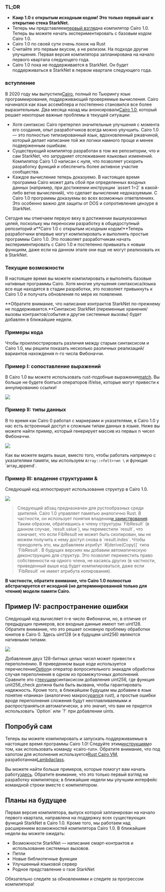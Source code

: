 ### TL;DR

* **Каир 1.0 с открытым исходным кодом! Это только первый шаг к открытию стека StarkNet.**
* Теперь мы представляем[первый взгляд](https://github.com/starkware-libs/cairo)на компилятор Cairo 1.0. Теперь вы можете начать экспериментировать с базовым кодом Cairo 1.0.
* Cairo 1.0 по своей сути очень похож на Rust
* Считайте это первым вкусом, а не релизом. На подходе другие улучшения. Первая версия компилятора запланирована на начало первого квартала следующего года.
* Cairo 1.0 пока не поддерживается в StarkNet. Он будет поддерживаться в StarkNet в первом квартале следующего года.

### вступление

В 2020 году мы выпустили[Cairo](https://eprint.iacr.org/2021/1063.pdf), полный по Тьюрингу язык программирования, поддерживающий проверяемые вычисления. Cairo начинался как язык ассемблера и постепенно становился все более выразительным. Два месяца назад мы анонсировали[Cairo 1.0](https://medium.com/starkware/cairo-1-0-aa96eefb19a0), который решает некоторые важные проблемы в текущей ситуации:

* Хотя синтаксис Cairo претерпел значительные улучшения с момента его создания, опыт разработчиков всегда можно улучшить. Cairo 1.0 — это полностью типизированный язык, вдохновленный ржавчиной, который делает написание той же логики намного проще и менее подверженным ошибкам.
* Существующий компилятор разработан в том же репозитории, что и сам StarkNet, что затрудняет отслеживание языковых изменений. Компилятор Cairo 1.0 написан с нуля, что позволяет ускорить разработку функций и обеспечить более активное участие сообщества.
* Каждое вычисление теперь доказуемо. В настоящее время программа Cairo может дать сбой при определенных входных данных (например, при достижении инструкции \`assert 1=2\` в какой-либо ветке вычислений), что сделает вычисление недоказуемым. С Cairo 1.0 программы доказуемы во всех возможных ответвлениях. Это особенно важно для защиты от DOS и сопротивления цензуре в StarkNet.

Сегодня мы отмечаем первую веху в достижении вышеуказанных целей, поскольку мы переносим разработку в общедоступный репозиторий и**Cairo 1.0 с открытым исходным кодом!**Теперь разработчики впервые могут компилировать и выполнять простые программы Cairo 1.0. Это позволяет разработчикам начать экспериментировать с Cairo 1.0 и постепенно привыкать к новым функциям, даже если на данном этапе они еще не могут реализовать их в StarkNet.

### Текущие возможности

В настоящее время вы можете компилировать и выполнять базовые нативные программы Cairo. Хотя многие улучшения синтаксиса/языка все еще находятся в стадии разработки, это позволяет привыкнуть к Cairo 1.0 и получать обновления по мере их появления.

**Обратите внимание, что написание контрактов StarkNet по-прежнему не поддерживается.**Синтаксис StarkNet (переменные хранения/вызовы контрактов/события и другие системные вызовы) будет добавлен в ближайшие недели.

### Примеры кода

Чтобы проиллюстрировать различия между старым синтаксисом и Cairo 1.0, мы решили показать несколько различных реализаций/вариантов нахождения n-го числа Фибоначчи.

### Пример I: сопоставление выражений

В Cairo 1.0 вы можете использовать rust-подобные выражения[match](https://doc.rust-lang.org/rust-by-example/flow_control/match.html?highlight=match#match). Вы больше не будете бояться операторов if/else, которые могут привести к аннулированию ссылки!

![](/assets/code01.png)

### Пример II: типы данных

В то время как Cairo 0 работал с маркерами и указателями, в Cairo 1.0 у нас есть встроенный доступ к сложным типам данных в языке. Ниже вы можете найти пример, который генерирует массив из первых n чисел Фибоначчи.

![](/assets/code02.png)

Как вы можете видеть выше, вместо того, чтобы работать напрямую с указателями памяти, мы используем `Array::<felt>тип \` и функция \`array_append\`.

### Пример III: владение структурами &

Следующий код иллюстрирует использование структур в Cairo 1.0.

![](/assets/code03.png)

> Следующий абзац предназначен для рустообразных среди зрителей. Cairo 1.0 управляет памятью аналогично Rust. В частности, он использует понятия владения[и заимствования](https://doc.rust-lang.org/book/ch04-01-what-is-ownership.html). Таким образом, обратившись к члену структуры \`FibResult\` (в данном случае, \`result.value\`), мы переместили \`result\`, что означает, что если FibResult не может быть скопирован, мы не можем получить к нему доступ снова в \`result.index\`. Чтобы преодолеть это, мы добавляем атрибут \`#\[derive(Copy)]\` типа \`FibResult\`. В будущих версиях мы добавим автоматическую деконструкцию для структур. Это позволит переместить право собственности на одного члена, не касаясь других (в частности, приведенный выше код будет компилироваться, даже если \`FibResult\` не имеет атрибута копирования).

**В частности, обратите внимание, что Cairo 1.0 полностью абстрагируется от исходной (не детерминированной только для чтения) модели памяти Cairo.**

## Пример IV: распространение ошибки

Следующий код вычисляет n-е число Фибоначчи, но, в отличие от предыдущих примеров, все входные данные имеют тип uint128. Обратите внимание, что это решает основную проблему обработки юнитов в Cairo 0. Здесь uint128 (и в будущем uint256) являются нативными типами.

![](/assets/0_s8bhjf_ade3carmi.png)

Добавление двух 128-битных целых чисел может привести к переполнению. В приведенном выше коде используется перечисление[Option](https://doc.rust-lang.org/rust-by-example/std/option.html)и оператор вопросительного знака[](https://doc.rust-lang.org/rust-by-example/std/result/question_mark.html)для обработки случая переполнения в одном из промежуточных дополнений. Сравните это с[текущим](https://github.com/starkware-libs/cairo-lang/blob/9889fbd522edc5eff603356e1912e20642ae20af/src/starkware/cairo/common/uint256.cairo#L31)синтаксисом добавления uint256, где функция unit256_check должна была быть вызвана, чтобы гарантировать надежность. Кроме того, в ближайшем будущем мы добавим в язык понятие «паника» (аналогично макросу[panic](https://doc.rust-lang.org/rust-by-example/std/panic.html)в rust), а простые ошибки вроде переполнения сложения будут неотлавливаемыми и распространяться автоматически, а это значит, что вам не придется использовать \`Option\` или \`?\` при добавлении uints.

## Попробуй сам

Теперь вы можете компилировать и запускать поддерживаемые в настоящее время программы Cairo 1.0! Следуйте этим[инструкциям](https://github.com/starkware-libs/cairo/tree/main/crates/cairo-lang-runner)о том, как использовать команду «cairo-run». Обратите внимание, что под капотом для исполнения используется[Rust Cairo VM](https://github.com/lambdaclass/cairo-rs), разработанная[Lambdaclass](https://lambdaclass.com/).

Вы можете найти больше примеров, которые помогут вам начать работу[здесь](https://github.com/starkware-libs/cairo2/tree/main/examples). Обратите внимание, что это только первый взгляд на разработку компилятора; в ближайшие недели мы улучшим интерфейс командной строки вместе с компилятором.

## Планы на будущее

Первая версия компилятора, выпуск которой запланирован на начало первого квартала, направлена на поддержку всех существующих функций StarkNet в Cairo 1.0. Кроме того, мы работаем над расширением возможностей компилятора Cairo 1.0. В ближайшие недели вы можете ожидать:

* Возможности StarkNet — написание смарт-контрактов и использование системных вызовов.
* Петли
* Новые библиотечные функции
* Улучшенный языковой сервер
* Родное представление о газе StarkNet

Обязательно следите за обновлениями и следите за прогрессом компилятора!